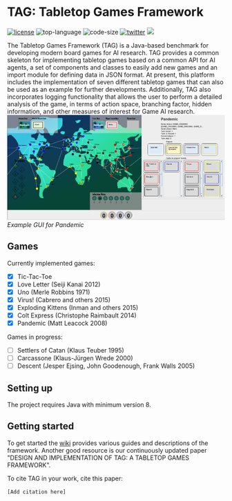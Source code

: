 # TAG: Tabletop Games Framework

[![license](https://img.shields.io/github/license/GAIGResearch/TabletopGames)](LICENSE)
![top-language](https://img.shields.io/github/languages/top/GAIGResearch/TabletopGames)
![code-size](https://img.shields.io/github/languages/code-size/GAIGResearch/TabletopGames)
[![twitter](https://img.shields.io/twitter/follow/gameai_qmul?style=social)](https://twitter.com/intent/follow?screen_name=gameai_qmul)
[![](https://img.shields.io/github/stars/GAIGResearch/TabletopGames.svg?label=Stars&style=social)](https://github.com/GAIGResearch/TabletopGames)

The Tabletop Games Framework (TAG) is a Java-based benchmark for developing modern board games for AI research.  TAG provides a common skeleton for implementing tabletop games based on a common API for AI agents, a set of components and classes to easily add new games and an import module for defining data in JSON format. At present, this platform includes the implementation of seven different tabletop games that can also be used as an example for further developments. Additionally, TAG also incorporates logging functionality that allows the user to perform a detailed analysis of the game, in terms of action space, branching factor, hidden information, and other measures of interest for Game AI research.
![Pandemic](data/imgs/Pandemic.png)
*Example GUI for Pandemic*

## Games
Currently implemented games:
- [x] Tic-Tac-Toe
- [x] Love Letter (Seiji Kanai 2012)
- [x] Uno (Merle Robbins 1971)
- [x] Virus! (Cabrero and others 2015)
- [x] Exploding Kittens (Inman and others 2015)
- [x] Colt Express (Christophe Raimbault 2014)
- [x] Pandemic (Matt Leacock 2008)

Games in progress:
- [ ] Settlers of Catan (Klaus Teuber 1995)
- [ ] Carcassone (Klaus-Jürgen Wrede 2000)
- [ ] Descent (Jesper Ejsing, John Goodenough, Frank Walls 2005)

## Setting up
The project requires Java with minimum version 8. 

## Getting started

To get started the [wiki](https://github.com/GAIGResearch/TabletopGames/wiki) provides various guides and descriptions of the framework.
Another good resource is our continuously updated paper "DESIGN AND IMPLEMENTATION OF TAG: A TABLETOP GAMES FRAMEWORK".

To cite TAG in your work, cite this paper:
```
[Add citation here]
```

